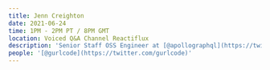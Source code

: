 ```yaml
---
title: Jenn Creighton
date: 2021-06-24
time: 1PM - 2PM PT / 8PM GMT
location: Voiced Q&A Channel Reactiflux
description: 'Senior Staff OSS Engineer at [@apollographql](https://twitter.com/apollographql), host of the single-threaded podcast, and organizer of #WomenOfReact2020 + [@useReactNYC](https://twitter.com/useReactNYC)'
people: '[@gurlcode](https://twitter.com/gurlcode)'
---
```

